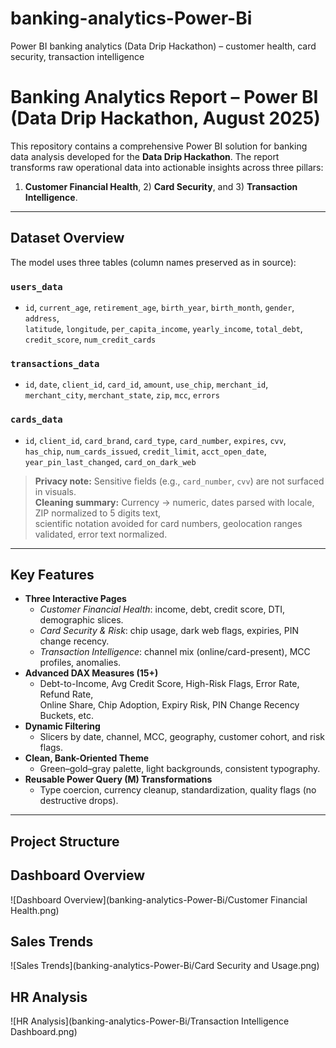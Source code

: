 # banking-analytics-Power-Bi
Power BI banking analytics (Data Drip Hackathon) – customer health, card security, transaction intelligence
# Banking Analytics Report – Power BI (Data Drip Hackathon, August 2025)

This repository contains a comprehensive Power BI solution for banking data analysis developed for the **Data Drip Hackathon**. The report transforms raw operational data into actionable insights across three pillars:
1) **Customer Financial Health**, 2) **Card Security**, and 3) **Transaction Intelligence**.

---

## Dataset Overview

The model uses three tables (column names preserved as in source):

### `users_data`
- `id`, `current_age`, `retirement_age`, `birth_year`, `birth_month`, `gender`, `address`,  
  `latitude`, `longitude`, `per_capita_income`, `yearly_income`, `total_debt`,  
  `credit_score`, `num_credit_cards`

### `transactions_data`
- `id`, `date`, `client_id`, `card_id`, `amount`, `use_chip`, `merchant_id`,  
  `merchant_city`, `merchant_state`, `zip`, `mcc`, `errors`

### `cards_data`
- `id`, `client_id`, `card_brand`, `card_type`, `card_number`, `expires`, `cvv`,  
  `has_chip`, `num_cards_issued`, `credit_limit`, `acct_open_date`,  
  `year_pin_last_changed`, `card_on_dark_web`

> **Privacy note:** Sensitive fields (e.g., `card_number`, `cvv`) are not surfaced in visuals.  
> **Cleaning summary:** Currency → numeric, dates parsed with locale, ZIP normalized to 5 digits text,  
> scientific notation avoided for card numbers, geolocation ranges validated, error text normalized.

---

## Key Features

- **Three Interactive Pages**
  - *Customer Financial Health*: income, debt, credit score, DTI, demographic slices.
  - *Card Security & Risk*: chip usage, dark web flags, expiries, PIN change recency.
  - *Transaction Intelligence*: channel mix (online/card-present), MCC profiles, anomalies.
- **Advanced DAX Measures (15+)**
  - Debt-to-Income, Avg Credit Score, High-Risk Flags, Error Rate, Refund Rate,  
    Online Share, Chip Adoption, Expiry Risk, PIN Change Recency Buckets, etc.
- **Dynamic Filtering**
  - Slicers by date, channel, MCC, geography, customer cohort, and risk flags.
- **Clean, Bank-Oriented Theme**
  - Green–gold–gray palette, light backgrounds, consistent typography.
- **Reusable Power Query (M) Transformations**
  - Type coercion, currency cleanup, standardization, quality flags (no destructive drops).

---

## Project Structure
## Dashboard Overview
![Dashboard Overview](banking-analytics-Power-Bi/Customer Financial Health.png)

## Sales Trends
![Sales Trends](banking-analytics-Power-Bi/Card Security and Usage.png)

## HR Analysis
![HR Analysis](banking-analytics-Power-Bi/Transaction Intelligence Dashboard.png)


